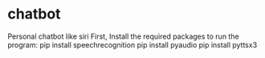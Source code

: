 # chatbot
Personal chatbot like siri
 First, Install the required packages to run the program:
 pip install speechrecognition
pip install pyaudio
pip install pyttsx3

